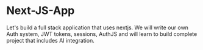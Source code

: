 # Next-JS-App
Let's build a full stack application that uses nextjs. We will write our own Auth system, JWT tokens, sessions, AuthJS and will learn to build complete project that includes AI integration.

